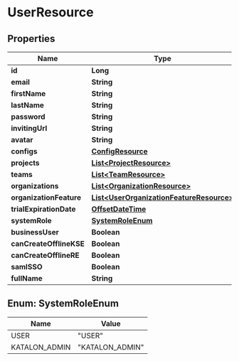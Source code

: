 # UserResource

## Properties
Name | Type | Description | Notes
------------ | ------------- | ------------- | -------------
**id** | **Long** |  |  [optional]
**email** | **String** |  |  [optional]
**firstName** | **String** |  |  [optional]
**lastName** | **String** |  |  [optional]
**password** | **String** |  |  [optional]
**invitingUrl** | **String** |  |  [optional]
**avatar** | **String** |  |  [optional]
**configs** | [**ConfigResource**](ConfigResource.md) |  |  [optional]
**projects** | [**List&lt;ProjectResource&gt;**](ProjectResource.md) |  |  [optional]
**teams** | [**List&lt;TeamResource&gt;**](TeamResource.md) |  |  [optional]
**organizations** | [**List&lt;OrganizationResource&gt;**](OrganizationResource.md) |  |  [optional]
**organizationFeature** | [**List&lt;UserOrganizationFeatureResource&gt;**](UserOrganizationFeatureResource.md) |  |  [optional]
**trialExpirationDate** | [**OffsetDateTime**](OffsetDateTime.md) |  |  [optional]
**systemRole** | [**SystemRoleEnum**](#SystemRoleEnum) |  |  [optional]
**businessUser** | **Boolean** |  |  [optional]
**canCreateOfflineKSE** | **Boolean** |  |  [optional]
**canCreateOfflineRE** | **Boolean** |  |  [optional]
**samlSSO** | **Boolean** |  |  [optional]
**fullName** | **String** |  |  [optional]

<a name="SystemRoleEnum"></a>
## Enum: SystemRoleEnum
Name | Value
---- | -----
USER | &quot;USER&quot;
KATALON_ADMIN | &quot;KATALON_ADMIN&quot;
